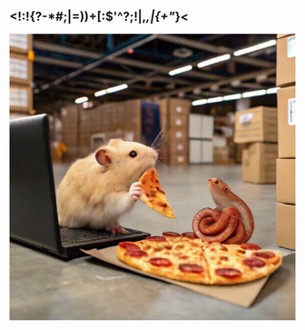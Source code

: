 ## <!:!{?-*#;|=))+[:$'^?;!|,_,|{\+"_}<
<!--START_SECTION:waka-->
<!--END_SECTION:waka-->

![hamster is coding in front of pc at warehouse. and then, squid eats the pizza](/public/image/0.gif)